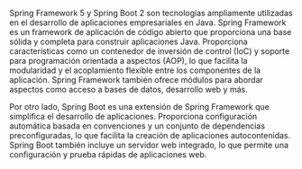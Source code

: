 Spring Framework 5 y Spring Boot 2 son tecnologías ampliamente utilizadas en el desarrollo de aplicaciones empresariales en Java. Spring Framework es un framework de aplicación de código abierto que proporciona una base sólida y completa para construir aplicaciones Java. Proporciona características como un contenedor de inversión de control (IoC) y soporte para programación orientada a aspectos (AOP), lo que facilita la modularidad y el acoplamiento flexible entre los componentes de la aplicación. Spring Framework también ofrece módulos para abordar aspectos como acceso a bases de datos, desarrollo web y más.

Por otro lado, Spring Boot es una extensión de Spring Framework que simplifica el desarrollo de aplicaciones. Proporciona configuración automática basada en convenciones y un conjunto de dependencias preconfiguradas, lo que facilita la creación de aplicaciones autocontenidas. Spring Boot también incluye un servidor web integrado, lo que permite una configuración y prueba rápidas de aplicaciones web.